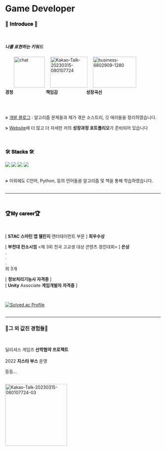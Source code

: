 # Game Developer

### 🤗 𝐈𝐧𝐭𝐫𝐨𝐝𝐮𝐜𝐞 🤗

<br>

##### **나를 표현하는 키워드** <br>
　　<img src="https://i.ibb.co/ZWTGtSp/chat.png" alt="chat" width="100" height="100">　
<img src="https://i.ibb.co/VWBxGH1/Kakao-Talk-20230315-080107724.jpg" alt="Kakao-Talk-20230315-080107724" width="120" height="100">　
<img src="https://i.ibb.co/t8JhHcL/business-6802909-1280.png" alt="business-6802909-1280" width="140" height="100"><br>
**경청** 　　　　　　　 **책임감** 　　　　　　 **성장곡선**<br>

<br>
<br>

**>** [개발 블로그](https://nsj050320.tistory.com) : 알고리즘 문제들과 제가 겪은 소스트리, 깃 에러들을 정리하였습니다.<br>

**>** [Website](https://namsojeong.notion.site/s-Portfolio-dccda0d2e5da44c08db478301365e3d6)에 더 많고 더 자세한 저의 **성장과정 포트폴리오**가 준비되어 있습니다<br>
<br>
<br>

### 🛠 𝐒𝐭𝐚𝐜𝐤𝐬 🛠

 <img src="https://img.shields.io/badge/Unity-%23000000?style=for-the-badge&logo=unity&logoColor=white">
<img src="https://img.shields.io/badge/Unreal-0E1128?style=for-the-badge&logo=Unreal Engine&logoColor=white">

 <img src="https://img.shields.io/badge/C++-%2300599C?style=for-the-badge&logo=c%2B%2B&logoColor=white">
 <img src="https://img.shields.io/badge/C%23-%23239120?style=for-the-badge&logo=c-sharp&logoColor=white">
<br><br>


**>** 이외에도 C언어, Python, 등의 언어들을 알고리즘 및 책을 통해 학습하였습니다.
<br><br>

- - -

<br>

### 🏆𝐌𝐲 𝐜𝐚𝐫𝐞𝐞𝐫🏆
 <br/>

[ **STAC 스마틴 앱 챌린지** 엔터테이먼트 부문 ]  **최우수상** <br/>

[ **부천대 컨소시엄** <제 3회 전국 고교생 대상 콘텐츠 경진대회> ] **은상** <br/>
.
<br>
.
<br>
.
<br>
외 3개
<br/>

[ **정보처리기능사 자격증** ] <br/>
[ **Unity** Associate **게임개발자 자격증** ]<br/>

<br/>

[![Solved.ac Profile](http://mazassumnida.wtf/api/v2/generate_badge?boj=nsj050320)](https://solved.ac/nsj050320/)
<br><br>

- - -

###  🤝**그 외 값진 경험들**🤝
<br>

딜리셔스 게임즈 **산학협약 프로젝트**
<br><br>
2022 **지스타 부스** 운영
<br>

등등...

<br>

<img src="https://i.ibb.co/fdM4Cdz/Kakao-Talk-20230315-080107724-03.jpg" alt="Kakao-Talk-20230315-080107724-03" width="200" height="200">

</div>
